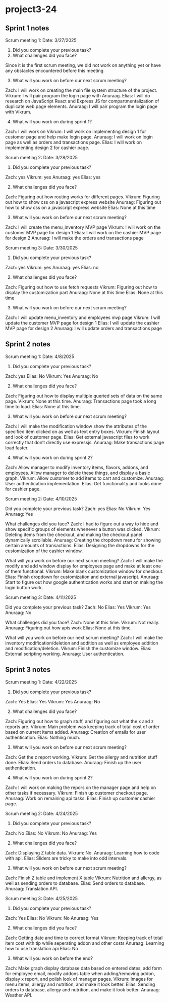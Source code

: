 # project3-24
## Sprint 1 notes
Scrum meeting 1:
Date: 3/27/2025
1.	Did you complete your previous task?
2.	What challenges did you face?

Since it is the first scrum meeting, we did not work on anything yet or have any obstacles encountered before this meeting

3.	What will you work on before our next scrum meeting?

Zach: I will work on creating the main file system structure of the project.
Vikrum: I will pair program the login page with Anuraag.
Elias: I will do research on JavaScript React and Express JS for compartmentalization of duplicate web page elements.
Anuraag: I will pair program the login page with Vikrum.

4.	What will you work on during sprint 1?

Zach: I will work on
Vikrum: I will work on implementing design 1 for customer page and help make login page.
Anuraag: I will work on login page as well as orders and transactions page.
Elias: I will work on implementing design 2 for cashier page.

Scrum meeting 2:
Date: 3/28/2025
1.	Did you complete your previous task?

Zach: yes
Vikrum: yes
Anuraag: yes
Elias: yes

2.	What challenges did you face?

Zach: Figuring out how routing works for different pages.
Vikrum: Figuring out how to show css on a javascript express website
Anuraag: Figuring out how to show css on a javascript express website
Elias: None at this time

3.	What will you work on before our next scrum meeting?

Zach: I will create the menu_inventory MVP page
Vikrum: I will work on the customer MVP page for design 1
Elias: I will work on the cashier MVP page for design 2
Anuraag: I will make the orders and transactions page

Scrum meeting 3:
Date: 3/30/2025
1.	Did you complete your previous task?

Zach: yes
Vikrum: yes
Anuraag: yes
Elias: no

2.	What challenges did you face?

Zach: Figuring out how to use fetch requests
Vikrum: Figuring out how to display the customization part
Anuraag: None at this time
Elias: None at this time

3.	What will you work on before our next scrum meeting?

Zach: I will update menu_inventory and employees mvp page
Vikrum: I will update the customer MVP page for design 1
Elias: I will update the cashier MVP page for design 2
Anuraag: I will update orders and transactions page

## Sprint 2 notes
Scrum meeting 1:
Date: 4/8/2025

1.	Did you complete your previous task?

Zach: yes
Elias: No
Vikrum: Yes
Anuraag: No

2.	What challenges did you face?

Zach: Figuring out how to display multiple queried sets of data on the same page.
Vikrum: None at this time.
Anuraag: Transactions page took a long time to load.
Elias: None at this time.

3.	What will you work on before our next scrum meeting?

Zach: I will make the modification window show the attributes of the specified item clicked on as well as text entry boxes.
Vikrum: Finish layout and look of customer page. 
Elias: Get external javascript files to work correctly that don’t directly use expressjs.
Anuraag: Make transactions page load faster.

4.	What will you work on during sprint 2?

Zach: Allow manager to modify inventory items, flavors, addons, and employees. Allow manager to delete these things, and display a basic graph.
Vikrum: Allow customer to add items to cart and customize.
Anuraag: User authentication implementation.
Elias: Get functionality and looks done for cashier page.

Scrum meeting 2:
Date: 4/10/2025

Did you complete your previous task?
Zach: yes
Elias: No
Vikrum: Yes
Anuraag: Yes

What challenges did you face?
Zach: I had to figure out a way to hide and show specific groups of elements whenever a button was clicked.
Vikrum: Deleting items from the checkout, and making the checkout panel dynamically scrollable.
Anuraag: Creating the dropdown menu for showing certain amounts of transactions.
Elias: Designing the dropdowns for the customization of the cashier window.

What will you work on before our next scrum meeting?
Zach: I will make the modify and add window display for employees page and make at least one of them functional.
Vikrum: Make blank customization window for checkout.
Elias: Finish dropdown for customization and external javascript.
Anuraag: Start to figure out how google authentication works and start on making the login button work.

Scrum meeting 3:
Date: 4/11/2025

Did you complete your previous task?
Zach: No
Elias: Yes
Vikrum: Yes
Anuraag: No

What challenges did you face?
Zach: None at this time.
Vikrum: Not really.
Anuraag: Figuring out how apis work
Elias: None at this time.

What will you work on before our next scrum meeting?
Zach: I will make the inventory modification/deletion and addition as well as employee addition and modification/deletion.
Vikrum: Finish the customize window.
Elias: External scripting working.
Anuraag: User authentication.

## Sprint 3 notes
Scrum meeting 1:
Date: 4/22/2025

1.	Did you complete your previous task?

Zach: Yes
Elias: Yes
Vikrum: Yes
Anuraag: No

2.	What challenges did you face?

Zach: Figuring out how to graph stuff, and figuring out what the x and z reports are.
Vikrum: Main problem was keeping track of total cost of order based on current items added.
Anuraag: Creation of emails for user authentication.
Elias: Nothing much.

3.	What will you work on before our next scrum meeting?

Zach: Get the z report working.
Vikrum: Get the allergy and nutrition stuff done.
Elias: Send orders to database.
Anuraag: Finish up the user authentication.

4.	What will you work on during sprint 2?

Zach: I will work on making the repors on the manager page and help on other tasks if necessary.
Vikrum: Finish up customer checkout page.
Anuraag: Work on remaining api tasks.
Elias: Finish up customer cashier page.

Scrum meeting 2:
Date: 4/24/2025

1.	Did you complete your previous task?

Zach: No
Elias: No
Vikrum: No
Anuraag: Yes

2.	What challenges did you face?

Zach: Displaying Z table data.
Vikrum: No.
Anuraag: Learning how to code with api.
Elias: Sliders are tricky to make into odd intervals.

3.	What will you work on before our next scrum meeting?

Zach: Finish Z table and implement X table
Vikrum: Nutrition and allergy, as well as sending orders to database.
Elias: Send orders to database.
Anuraag: Translation API.

Scrum meeting 3:
Date: 4/25/2025

1.	Did you complete your previous task?

Zach: Yes
Elias: No
Vikrum: No
Anuraag: Yes

2.	What challenges did you face?

Zach: Getting date and time to correct format
Vikrum: Keeping track of total item cost with tip while seperating addon and other costs
Anuraag: Learning how to use translation api
Elias: No

3.	What will you work on before the end?

Zach: Make graph display database data based on entered dates, add form for employee email, modify addons table when adding/removing addon, display x report, and polish look of manager pages.
Vikrum: Images for menu items, allergy and nutrition, and make it look better.
Elias: Sending orders to database, allergy and nutrition, and make it look better.
Anuraag: Weather API.
